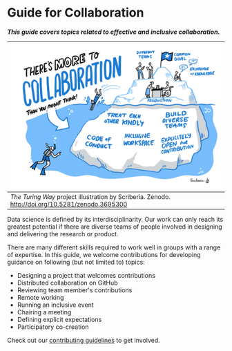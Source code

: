 # Guide for Collaboration

***This guide covers topics related to effective and inclusive collaboration.***

| ![An iceberg's tip is labelled with the project related technical terms, and a few divers are exploring a huge part of iceberg underwater which are labelled with community oriented collaborative terms](../figures/collaboration.jpg)|
| ---------------|
| _The Turing Way_ project illustration by Scriberia. Zenodo. http://doi.org/10.5281/zenodo.3695300 |

Data science is defined by its interdisciplinarity.
Our work can only reach its greatest potential if there are diverse teams of people involved in designing and delivering the research or product.

There are many different skills required to work well in groups with a range of expertise.
In this guide, we welcome contributions for developing guidance on following (but not limited to) topics:

* Designing a project that welcomes contributions
* Distributed collaboration on GitHub
* Reviewing team member's contributions
* Remote working
* Running an inclusive event
* Chairing a meeting
* Defining explicit expectations
* Participatory co-creation

Check out our [contributing guidelines](https://github.com/alan-turing-institute/the-turing-way/blob/master/CONTRIBUTING.md) to get involved.
